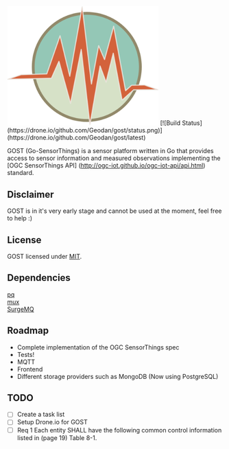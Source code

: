 <img src="gostsite/resources/img/icon.png" width="353">
[![Build Status](https://drone.io/github.com/Geodan/gost/status.png)](https://drone.io/github.com/Geodan/gost/latest)

GOST (Go-SensorThings) is a sensor platform written in Go that provides access to sensor information and measured observations implementing the [OGC SensorThings API] (http://ogc-iot.github.io/ogc-iot-api/api.html) standard.

## Disclaimer

GOST is in it's very early stage and cannot be used at the moment, feel free to help :)

## License

GOST licensed under [MIT](https://opensource.org/licenses/MIT).

## Dependencies

[pq](https://github.com/lib/pq)  
[mux](https://github.com/gorilla/mux)  
[SurgeMQ](github.com/surgemq/surgemq)  

## Roadmap

- Complete implementation of the OGC SensorThings spec
- Tests!
- MQTT
- Frontend
- Different storage providers such as MongoDB (Now using PostgreSQL)

## TODO
- [ ] Create a task list
- [ ] Setup Drone.io for GOST
- [ ] Req 1 Each entity SHALL have the following common control information listed in (page 19) Table 8-1.

